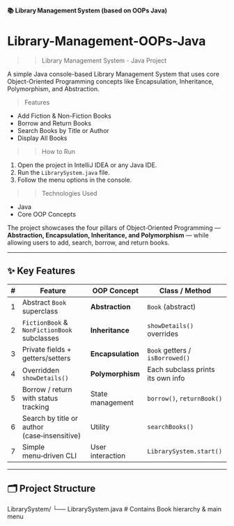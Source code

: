 **📚 Library Management System (based on OOPs Java)**

  # Library-Management-OOPs-Java
>>Library Management System - Java Project

A simple Java console-based Library Management System that uses core Object-Oriented Programming concepts like Encapsulation, Inheritance, Polymorphism, and Abstraction.

>Features
- Add Fiction & Non-Fiction Books
- Borrow and Return Books
- Search Books by Title or Author
- Display All Books

>>How to Run
1. Open the project in IntelliJ IDEA or any Java IDE.
2. Run the `LibrarySystem.java` file.
3. Follow the menu options in the console.

 >> Technologies Used
- Java
- Core OOP Concepts


The project showcases the four pillars of Object‑Oriented Programming — **Abstraction, Encapsulation, Inheritance, and Polymorphism** — while allowing users to add, search, borrow, and return books.

---

## ✨ Key Features

| # | Feature | OOP Concept | Class / Method |
|---|---------|-------------|----------------|
| 1 | Abstract `Book` superclass | **Abstraction** | `Book` (abstract) |
| 2 | `FictionBook` & `NonFictionBook` subclasses | **Inheritance** | `showDetails()` overrides |
| 3 | Private fields + getters/setters | **Encapsulation** | `Book` getters / `isBorrowed()` |
| 4 | Overridden `showDetails()` | **Polymorphism** | Each subclass prints its own info |
| 5 | Borrow / return with status tracking | State management | `borrow()`, `returnBook()` |
| 6 | Search by title or author (case‑insensitive) | Utility | `searchBooks()` |
| 7 | Simple menu‑driven CLI | User interaction | `LibrarySystem.start()` |

---

## 🗂 Project Structure
LibrarySystem/
└── LibrarySystem.java # Contains Book hierarchy & main menu
